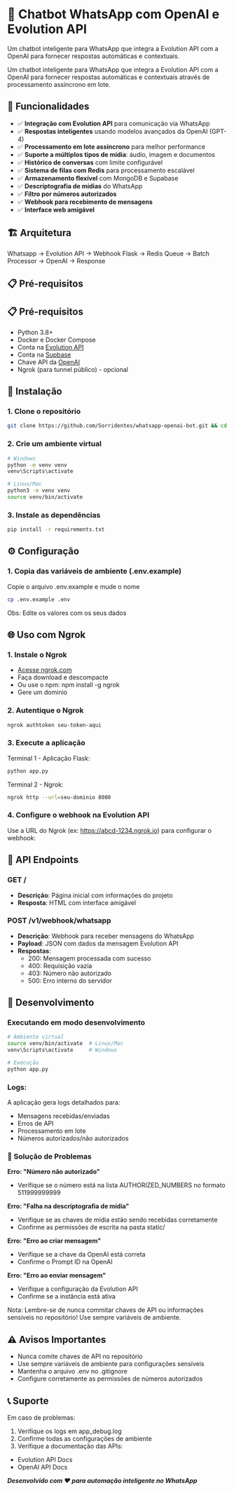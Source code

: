 # 🤖 Chatbot WhatsApp com OpenAI e Evolution API

Um chatbot inteligente para WhatsApp que integra a Evolution API com a OpenAI para fornecer respostas automáticas e contextuais.

Um chatbot inteligente para WhatsApp que integra a Evolution API com a OpenAI para fornecer respostas automáticas e contextuais através de processamento assíncrono em lote.

## 🚀 Funcionalidades

- ✅ **Integração com Evolution API** para comunicação via WhatsApp
- ✅ **Respostas inteligentes** usando modelos avançados da OpenAI (GPT-4)
- ✅ **Processamento em lote assíncrono** para melhor performance
- ✅ **Suporte a múltiplos tipos de mídia**: áudio, imagem e documentos
- ✅ **Histórico de conversas** com limite configurável
- ✅ **Sistema de filas com Redis** para processamento escalável
- ✅ **Armazenamento flexível** com MongoDB e Supabase
- ✅ **Descriptografia de mídias** do WhatsApp
- ✅ **Filtro por números autorizados**
- ✅ **Webhook para recebimento de mensagens**
- ✅ **Interface web amigável**

## 🏗️ Arquitetura

Whatsapp -> Evolution API -> Webhook Flask -> Redis Queue -> Batch Processor -> OpenAI -> Response

## 📋 Pré-requisitos

## 📋 Pré-requisitos

- Python 3.8+
- Docker e Docker Compose
- Conta na [Evolution API](https://evolution-api.com/)
- Conta na [Supbase](https://supabase.com/)
- Chave API da [OpenAI](https://platform.openai.com/)
- Ngrok (para tunnel público) - opcional

## 🔧 Instalação

### 1. Clone o repositório

```bash
git clone https://github.com/Sorridentes/whatsapp-openai-bot.git && cd whatsapp-openai-bot
```

### 2. Crie um ambiente virtual

```bash
# Windows
python -m venv venv
venv\Scripts\activate

# Linux/Mac
python3 -m venv venv
source venv/bin/activate
```

### 3. Instale as dependências

```bash
pip install -r requirements.txt
```

## ⚙️ Configuração

### 1. Copia das variáveis de ambiente (.env.example)

Copie o arquivo .env.example e mude o nome

```bash
cp .env.example .env
```

Obs: Edite os valores com os seus dados

## 🌐 Uso com Ngrok

### 1. Instale o Ngrok

- [Acesse ngrok.com](https://ngrok.com/)
- Faça download e descompacte
- Ou use o npm: npm install -g ngrok
- Gere um dominio

### 2. Autentique o Ngrok

```bash
ngrok authtoken seu-token-aqui
```

### 3. Execute a aplicação

Terminal 1 - Aplicação Flask:

```bash
python app.py
```

Terminal 2 - Ngrok:

```bash
ngrok http --url=seu-dominio 8080
```

### 4. Configure o webhook na Evolution API

Use a URL do Ngrok (ex: https://abcd-1234.ngrok.io) para configurar o webhook:

## 🔌 API Endpoints

### GET /

- **Descrição**: Página inicial com informações do projeto
- **Resposta**: HTML com interface amigável

### POST /v1/webhook/whatsapp

- **Descrição**: Webhook para receber mensagens do WhatsApp
- **Payload**: JSON com dados da mensagem Evolution API
- **Respostas**:
  - 200: Mensagem processada com sucesso
  - 400: Requisição vazia
  - 403: Número não autorizado
  - 500: Erro interno do servidor

## 🔧 Desenvolvimento

### Executando em modo desenvolvimento
```bash
# Ambiente virtual
source venv/bin/activate  # Linux/Mac
venv\Scripts\activate     # Windows

# Execução
python app.py
```

### Logs:

A aplicação gera logs detalhados para:

- Mensagens recebidas/enviadas
- Erros de API
- Processamento em lote
- Números autorizados/não autorizados

### 🐛 Solução de Problemas

**Erro: "Número não autorizado"**

- Verifique se o número está na lista AUTHORIZED_NUMBERS no formato 511999999999

**Erro: "Falha na descriptografia de mídia"**

- Verifique se as chaves de mídia estão sendo recebidas corretamente
- Confirme as permissões de escrita na pasta static/

**Erro: "Erro ao criar mensagem"**

- Verifique se a chave da OpenAI está correta
- Confirme o Prompt ID na OpenAI

**Erro: "Erro ao enviar mensagem"**

- Verifique a configuração da Evolution API
- Confirme se a instância está ativa

Nota: Lembre-se de nunca commitar chaves de API ou informações sensíveis no repositório! Use sempre variáveis de ambiente.

## ⚠️ Avisos Importantes
- Nunca comite chaves de API no repositório
- Use sempre variáveis de ambiente para configurações sensíveis
- Mantenha o arquivo .env no .gitignore
- Configure corretamente as permissões de números autorizados

## 📞 Suporte
Em caso de problemas:

1. Verifique os logs em app_debug.log
2. Confirme todas as configurações de ambiente
3. Verifique a documentação das APIs:
  * Evolution API Docs
  * OpenAI API Docs

***Desenvolvido com ❤️ para automação inteligente no WhatsApp***
